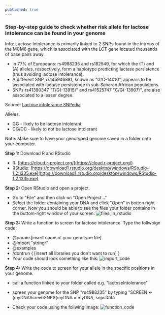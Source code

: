 ```yaml
---
published: true
---
```

### Step-by-step guide to check whether risk allele for lactose intolerance can be found in your genome
Info: Lactose Intolerance is primarily linked to 2 SNPs found in the introns of the MCM6 gene, which is associated with the LCT gene located thousands of base pairs away. 
- In 77% of Europeans: rs4988235 and rs182549, for which the (T) and (A) alleles, respectively, form a haplotype predicting lactase persistence (thus avoiding lactose intolerance).
- A different SNP, rs145946881, known as "G/C-14010", appears to be associated with lactase persistence in sub-Saharan African populations. 
- SNPs rs41380347 "T/G(-13915)" and rs41525747 "C/G(-13907)", are also associated to a lesser degree.

Source: [Lactose intolerance SNPedia](https://www.snpedia.com/index.php/Lactose_intolerance)

Alleles: 
- GG - likely to be lactose intolerant
- CG/CC - likely to not be lactose intolerant

Note: Make sure to have your genotyped genome saved in a folder onto your computer. 


**Step 1:** Download R and RStudio
- R: [https://cloud.r-project.org/](https://cloud.r-project.org/)
- RStudio: [https://download1.rstudio.org/desktop/windows/RStudio-1.2.1335.exe](https://download1.rstudio.org/desktop/windows/RStudio-1.2.1335.exe)

**Step 2:** Open RStudio and open a project.
- Go to "File" and then click on "Open Project..."
- Select the folder containing your DNA and click "Open" in botton right corner. 
Now you should be able to see the files your folder contains in the buttom-right window of your screen:
![files_in_rstudio](/myDNA/img/IngaDNAonRstudio.PNG)

**Step 3:** Write a function to screen for lactose intolerance.
Type the follwoign code: 
- @param [insert name of your genotype file]
- @import "stringr"
- @examples
- /dontrun { [insert all libraries you don't want to run]
}
- Your code should look something like this: 
![import_code](/myDNA/img/lactose_import.PNG)

**Step 4:** Write the code to screen for your allele in the specific positions in your genome. 
- call a function linked to your folder called e.g. "lactoseIntolerance" 
- screen your genome for the SNP "rs4988235" by typing "SCREEN <- (myDNAScreenSNPS(myDNA = myDNA, snpsData


- Check your code using the follwing image: 
![function_code](/myDNA/img/lactose_function.PNG)
